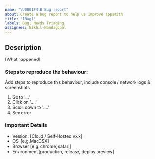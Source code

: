 ```yaml
---
name: "\U0001F41B Bug report"
about: Create a bug report to help us improve appsmith
title: "[Bug]"
labels: Bug, Needs Triaging
assignees: Nikhil-Nandagopal
---
```


## Description

[What happened]

### Steps to reproduce the behaviour:

Add steps to reproduce this behaviour, include console / network logs & screenshots

1. Go to '...'
2. Click on '....'
3. Scroll down to '....'
4. See error

### Important Details

- Version: [Cloud / Self-Hosted vx.x]
- OS: [e.g.MacOSX]
- Browser [e.g. chrome, safari]
- Environment [production, release, deploy preview]
